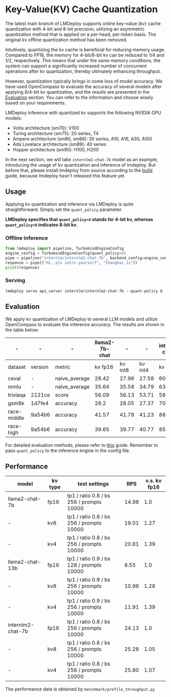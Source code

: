 # Key-Value(KV) Cache Quantization

The latest main branch of LMDeploy supports online key-value (kv) cache quantization with 4-bit and 8-bit precision, utilizing an asymmetric quantization method that is applied on a per-head, per-token basis. The original kv offline quantization method has been removed.

Intuitively, quantizing the kv cache is beneficial for reducing memory usage. Compared to FP16, the memory for 4-bit/8-bit kv can be reduced to 1/4 and 1/2, respectively. This means that under the same memory conditions, the system can support a significantly increased number of concurrent operations after kv quantization, thereby ultimately enhancing throughput.

However, quantization typically brings in some loss of model accuracy. We have used OpenCompass to evaluate the accuracy of several models after applying 8/4-bit kv quantization, and the results are presented in the [Evaluation](#Evaluation) section. You can refer to the information and choose wisely based on your requirements.

LMDeploy inference with quantized kv supports the following NVIDIA GPU models:

- Volta architecture (sm70): V100
- Turing architecture (sm75): 20 series, T4
- Ampere architecture (sm80, sm86): 30 series, A10, A16, A30, A100
- Ada Lovelace architecture (sm89): 40 series
- Hopper architecture (sm90): H100, H200

In the next section, we will take `internlm2-chat-7b` model as an example, introducing the usage of kv quantization and inference of lmdeploy. But before that, please install lmdeploy from source according to the [build](../build.md) guide, because lmdeploy hasn't released this feature yet.

## Usage

Applying kv quantization and inference via LMDeploy is quite straightforward. Simply set the `quant_policy` parameter.

**LMDeploy specifies that `quant_policy=4` stands for 4-bit kv, whereas `quant_policy=8` indicates 8-bit kv.**

### Offline inference

```python
from lmdeploy import pipeline, TurbomindEngineConfig
engine_config = TurbomindEngineConfig(quant_policy=8)
pipe = pipeline("internlm/internlm2-chat-7b", backend_config=engine_config)
response = pipe(["Hi, pls intro yourself", "Shanghai is"])
print(response)
```

### Serving

```shell
lmdeploy serve api_server internlm/internlm2-chat-7b --quant-policy 8
```

## Evaluation

We apply kv quantization of LMDeploy to several LLM models and utilize OpenCompass to evaluate the inference accuracy. The results are shown in the table below:

| -           | -       | -             | llama2-7b-chat | -       | -       | internlm2-chat-7b | -       | -       | qwen1.5-7b-chat | -       | -       |
| ----------- | ------- | ------------- | -------------- | ------- | ------- | ----------------- | ------- | ------- | --------------- | ------- | ------- |
| dataset     | version | metric        | kv fp16        | kv int8 | kv int4 | kv fp16           | kv int8 | kv int4 | fp16            | kv int8 | kv int4 |
| ceval       | -       | naive_average | 28.42          | 27.96   | 27.58   | 60.45             | 60.88   | 60.28   | 70.56           | 70.49   | 68.62   |
| mmlu        | -       | naive_average | 35.64          | 35.58   | 34.79   | 63.91             | 64      | 62.36   | 61.48           | 61.56   | 60.65   |
| triviaqa    | 2121ce  | score         | 56.09          | 56.13   | 53.71   | 58.73             | 58.7    | 58.18   | 44.62           | 44.77   | 44.04   |
| gsm8k       | 1d7fe4  | accuracy      | 28.2           | 28.05   | 27.37   | 70.13             | 69.75   | 66.87   | 54.97           | 56.41   | 54.74   |
| race-middle | 9a54b6  | accuracy      | 41.57          | 41.78   | 41.23   | 88.93             | 88.93   | 88.93   | 87.33           | 87.26   | 86.28   |
| race-high   | 9a54b6  | accuracy      | 39.65          | 39.77   | 40.77   | 85.33             | 85.31   | 84.62   | 82.53           | 82.59   | 82.02   |

For detailed evaluation methods, please refer to [this](../benchmark/evaluate_with_opencompass.md) guide. Remember to pass `quant_policy` to the inference engine in the config file.

## Performance

| model             | kv type | test settings                            | RPS   | v.s. kv fp16 |
| ----------------- | ------- | ---------------------------------------- | ----- | ------------ |
| llama2-chat-7b    | fp16    | tp1 / ratio 0.8 / bs 256 / prompts 10000 | 14.98 | 1.0          |
| -                 | kv8     | tp1 / ratio 0.8 / bs 256 / prompts 10000 | 19.01 | 1.27         |
| -                 | kv4     | tp1 / ratio 0.8 / bs 256 / prompts 10000 | 20.81 | 1.39         |
| llama2-chat-13b   | fp16    | tp1 / ratio 0.9 / bs 128 / prompts 10000 | 8.55  | 1.0          |
| -                 | kv8     | tp1 / ratio 0.9 / bs 256 / prompts 10000 | 10.96 | 1.28         |
| -                 | kv4     | tp1 / ratio 0.9 / bs 256 / prompts 10000 | 11.91 | 1.39         |
| internlm2-chat-7b | fp16    | tp1 / ratio 0.8 / bs 256 / prompts 10000 | 24.13 | 1.0          |
| -                 | kv8     | tp1 / ratio 0.8 / bs 256 / prompts 10000 | 25.28 | 1.05         |
| -                 | kv4     | tp1 / ratio 0.8 / bs 256 / prompts 10000 | 25.80 | 1.07         |

The performance data is obtained by `benchmark/profile_throughput.py`
